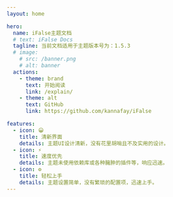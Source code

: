 ```yaml
---
layout: home

hero:
  name: iFalse主题文档
  # text: iFalse Docs
  tagline: 当前文档适用于主题版本号为：1.5.3
  # image:
    # src: /banner.png
    # alt: banner
  actions:
    - theme: brand
      text: 开始阅读
      link: /explain/
    - theme: alt
      text: GitHub
      link: https://github.com/kannafay/iFalse

features:
  - icon: 😀
    title: 清新界面
    details: 主题UI设计清新，没有花里胡哨且不及实用的设计。
  - icon: ⚡️
    title: 速度优先
    details: 主题未使用依赖库或各种臃肿的插件等，响应迅速。
  - icon: ⚙
    title: 轻松上手
    details: 主题设置简单，没有繁琐的配置项，迅速上手。
---
```


<style>
  :root {
  --vp-home-hero-name-color: transparent;
  --vp-home-hero-name-background: -webkit-linear-gradient(120deg, #58b3f5, #8183ff);
}
</style>